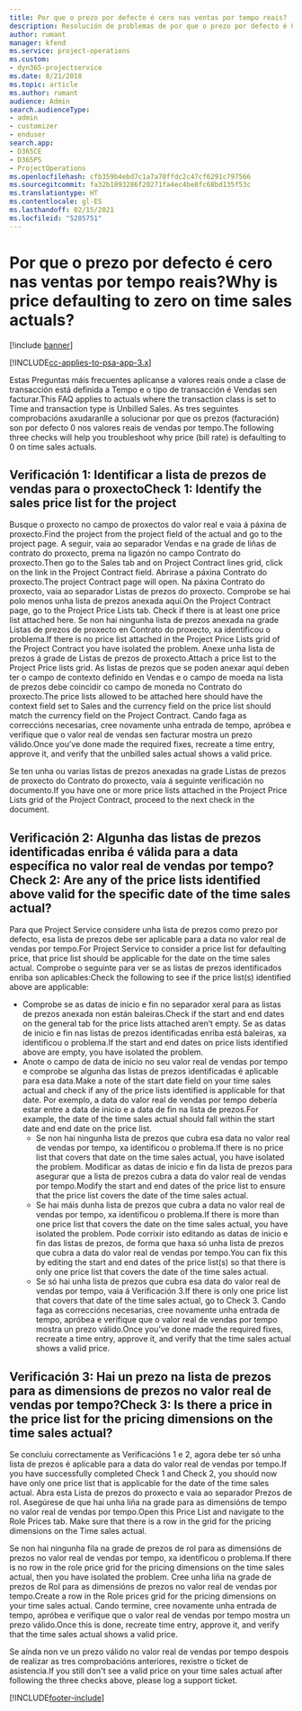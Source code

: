 ```yaml
---
title: Por que o prezo por defecto é cero nas ventas por tempo reais?
description: Resolución de problemas de por que o prezo por defecto é 0 nas vendas por tempo reais.
author: rumant
manager: kfend
ms.service: project-operations
ms.custom:
- dyn365-projectservice
ms.date: 8/21/2018
ms.topic: article
ms.author: rumant
audience: Admin
search.audienceType:
- admin
- customizer
- enduser
search.app:
- D365CE
- D365PS
- ProjectOperations
ms.openlocfilehash: cfb359b4ebd7c1a7a70ffdc2c47cf6291c797566
ms.sourcegitcommit: fa32b1893286f20271fa4ec4be8fc68bd135f53c
ms.translationtype: HT
ms.contentlocale: gl-ES
ms.lasthandoff: 02/15/2021
ms.locfileid: "5285751"
---
```

# <a name="why-is-price-defaulting-to-zero-on-time-sales-actuals"></a><span data-ttu-id="d2961-103">Por que o prezo por defecto é cero nas ventas por tempo reais?</span><span class="sxs-lookup"><span data-stu-id="d2961-103">Why is price defaulting to zero on time sales actuals?</span></span>

[!include [banner](../includes/psa-now-project-operations.md)]

[!INCLUDE[cc-applies-to-psa-app-3.x](../includes/cc-applies-to-psa-app-3x.md)]

<span data-ttu-id="d2961-104">Estas Preguntas máis frecuentes aplícanse a valores reais onde a clase de transacción está definida a Tempo e o tipo de transacción é Vendas sen facturar.</span><span class="sxs-lookup"><span data-stu-id="d2961-104">This FAQ applies to actuals where the transaction class is set to Time and transaction type is Unbilled Sales.</span></span> <span data-ttu-id="d2961-105">As tres seguintes comprobacións axudaranlle a solucionar por que os prezos (facturación) son por defecto 0 nos valores reais de vendas por tempo.</span><span class="sxs-lookup"><span data-stu-id="d2961-105">The following three checks will help you troubleshoot why price (bill rate) is defaulting to 0 on time sales actuals.</span></span>

## <a name="check-1-identify-the-sales-price-list-for-the-project"></a><span data-ttu-id="d2961-106">Verificación 1: Identificar a lista de prezos de vendas para o proxecto</span><span class="sxs-lookup"><span data-stu-id="d2961-106">Check 1: Identify the sales price list for the project</span></span>

<span data-ttu-id="d2961-107">Busque o proxecto no campo de proxectos do valor real e vaia á páxina de proxecto.</span><span class="sxs-lookup"><span data-stu-id="d2961-107">Find the project from the project field of the actual and go to the project page.</span></span> <span data-ttu-id="d2961-108">A seguir, vaia ao separador Vendas e na grade de liñas de contrato do proxecto, prema na ligazón no campo Contrato do proxecto.</span><span class="sxs-lookup"><span data-stu-id="d2961-108">Then go to the Sales tab and on Project Contract lines grid, click on the link in the Project Contract field.</span></span> <span data-ttu-id="d2961-109">Abrirase a páxina Contrato do proxecto.</span><span class="sxs-lookup"><span data-stu-id="d2961-109">The project Contract page will open.</span></span> <span data-ttu-id="d2961-110">Na páxina Contrato do proxecto, vaia ao separador Listas de prezos do proxecto. Comprobe se hai polo menos unha lista de prezos anexada aquí.</span><span class="sxs-lookup"><span data-stu-id="d2961-110">On the Project Contract page, go to the Project Price Lists tab. Check if there is at least one price list attached here.</span></span> <span data-ttu-id="d2961-111">Se non hai ningunha lista de prezos anexada na grade Listas de prezos de proxecto en Contrato do proxecto, xa identificou o problema.</span><span class="sxs-lookup"><span data-stu-id="d2961-111">If there is no price list attached in the Project Price Lists grid of the Project Contract you have isolated the problem.</span></span> <span data-ttu-id="d2961-112">Anexe unha lista de prezos á grade de Listas de prezos de proxecto.</span><span class="sxs-lookup"><span data-stu-id="d2961-112">Attach a price list to the Project Price lists grid.</span></span> <span data-ttu-id="d2961-113">As listas de prezos que se poden anexar aquí deben ter o campo de contexto definido en Vendas e o campo de moeda na lista de prezos debe coincidir co campo de moneda no Contrato do proxecto.</span><span class="sxs-lookup"><span data-stu-id="d2961-113">The price lists allowed to be attached here should have the context field set to Sales and the currency field on the price list should match the currency field on the Project Contract.</span></span> <span data-ttu-id="d2961-114">Cando faga as correccións necesarias, cree novamente unha entrada de tempo, apróbea e verifique que o valor real de vendas sen facturar mostra un prezo válido.</span><span class="sxs-lookup"><span data-stu-id="d2961-114">Once you’ve done made the required fixes, recreate a time entry, approve it, and verify that the unbilled sales actual shows a valid price.</span></span> 

<span data-ttu-id="d2961-115">Se ten unha ou varias listas de prezos anexadas na grade Listas de prezos de proxecto do Contrato do proxecto, vaia á seguinte verificación no documento.</span><span class="sxs-lookup"><span data-stu-id="d2961-115">If you have one or more price lists attached in the Project Price Lists grid of the Project Contract, proceed to the next check in the document.</span></span>

## <a name="check-2-are-any-of-the-price-lists-identified-above-valid-for-the-specific-date-of-the-time-sales-actual"></a><span data-ttu-id="d2961-116">Verificación 2: Algunha das listas de prezos identificadas enriba é válida para a data específica no valor real de vendas por tempo?</span><span class="sxs-lookup"><span data-stu-id="d2961-116">Check 2: Are any of the price lists identified above valid for the specific date of the time sales actual?</span></span>

<span data-ttu-id="d2961-117">Para que Project Service considere unha lista de prezos como prezo por defecto, esa lista de prezos debe ser aplicable para a data no valor real de vendas por tempo.</span><span class="sxs-lookup"><span data-stu-id="d2961-117">For Project Service to consider a price list for defaulting price, that price list should be applicable for the date on the time sales actual.</span></span> <span data-ttu-id="d2961-118">Comprobe o seguinte para ver se as listas de prezos identificados enriba son aplicables:</span><span class="sxs-lookup"><span data-stu-id="d2961-118">Check the following to see if the price list(s) identified above are applicable:</span></span>
- <span data-ttu-id="d2961-119">Comprobe se as datas de inicio e fin no separador xeral para as listas de prezos anexada non están baleiras.</span><span class="sxs-lookup"><span data-stu-id="d2961-119">Check if the start and end dates on the general tab for the price lists attached aren’t empty.</span></span> <span data-ttu-id="d2961-120">Se as datas de inicio e fin nas listas de prezos identificadas enriba está baleiras, xa identificou o problema.</span><span class="sxs-lookup"><span data-stu-id="d2961-120">If the start and end dates on price lists identified above are empty, you have isolated the problem.</span></span> 
- <span data-ttu-id="d2961-121">Anote o campo de data de inicio no seu valor real de vendas por tempo e comprobe se algunha das listas de prezos identificadas é aplicable para esa data.</span><span class="sxs-lookup"><span data-stu-id="d2961-121">Make a note of the start date field on your time sales actual and check if any of the price lists identified is applicable for that date.</span></span> <span data-ttu-id="d2961-122">Por exemplo, a data do valor real de vendas por tempo debería estar entre a data de inicio e a data de fin na lista de prezos.</span><span class="sxs-lookup"><span data-stu-id="d2961-122">For example, the date of the time sales actual should fall within the start date and end date on the price list.</span></span> 
    - <span data-ttu-id="d2961-123">Se non hai ningunha lista de prezos que cubra esa data no valor real de vendas por tempo, xa identificou o problema.</span><span class="sxs-lookup"><span data-stu-id="d2961-123">If there is no price list that covers that date on the time sales actual, you have isolated the problem.</span></span> <span data-ttu-id="d2961-124">Modificar as datas de inicio e fin da lista de prezos para asegurar que a lista de prezos cubra a data do valor real de vendas por tempo.</span><span class="sxs-lookup"><span data-stu-id="d2961-124">Modify the start and end dates of the price list to ensure that the price list covers the date of the time sales actual.</span></span> 
    - <span data-ttu-id="d2961-125">Se hai máis dunha lista de prezos que cubra a data no valor real de vendas por tempo, xa identificou o problema.</span><span class="sxs-lookup"><span data-stu-id="d2961-125">If there is more than one price list that covers the date on the time sales actual, you have isolated the problem.</span></span> <span data-ttu-id="d2961-126">Pode corrixir isto editando as datas de inicio e fin das listas de prezos, de forma que haxa só unha lista de prezos que cubra a data do valor real de vendas por tempo.</span><span class="sxs-lookup"><span data-stu-id="d2961-126">You can fix this by editing the start and end dates of the price list(s) so that there is only one price list that covers the date of the time sales actual.</span></span> 
    - <span data-ttu-id="d2961-127">Se só hai unha lista de prezos que cubra esa data do valor real de vendas por tempo, vaia á Verificación 3.</span><span class="sxs-lookup"><span data-stu-id="d2961-127">If there is only one price list that covers that date of the time sales actual, go to Check 3.</span></span>
<span data-ttu-id="d2961-128">Cando faga as correccións necesarias, cree novamente unha entrada de tempo, apróbea e verifique que o valor real de vendas por tempo mostra un prezo válido.</span><span class="sxs-lookup"><span data-stu-id="d2961-128">Once you’ve done made the required fixes, recreate a time entry, approve it, and verify that the time sales actual shows a valid price.</span></span>

## <a name="check-3-is-there-a-price-in-the-price-list-for-the-pricing-dimensions-on-the-time-sales-actual"></a><span data-ttu-id="d2961-129">Verificación 3: Hai un prezo na lista de prezos para as dimensions de prezos no valor real de vendas por tempo?</span><span class="sxs-lookup"><span data-stu-id="d2961-129">Check 3: Is there a price in the price list for the pricing dimensions on the time sales actual?</span></span>

<span data-ttu-id="d2961-130">Se concluíu correctamente as Verificacións 1 e 2, agora debe ter só unha lista de prezos é aplicable para a data do valor real de vendas por tempo.</span><span class="sxs-lookup"><span data-stu-id="d2961-130">If you have successfully completed Check 1 and Check 2, you should now have only one price list that is applicable for the date of the time sales actual.</span></span> <span data-ttu-id="d2961-131">Abra esta Lista de prezos do proxecto e vaia ao separador Prezos de rol. Asegúrese de que hai unha liña na grade para as dimensións de tempo no valor real de vendas por tempo.</span><span class="sxs-lookup"><span data-stu-id="d2961-131">Open this Price List and navigate to the Role Prices tab. Make sure that there is a row in the grid for the pricing dimensions on the Time sales actual.</span></span>

<span data-ttu-id="d2961-132">Se non hai ningunha fila na grade de prezos de rol para as dimensións de prezos no valor real de vendas por tempo, xa identificou o problema.</span><span class="sxs-lookup"><span data-stu-id="d2961-132">If there is no row in the role price grid for the pricing dimensions on the time sales actual, then you have isolated the problem.</span></span> <span data-ttu-id="d2961-133">Cree unha liña na grade de prezos de Rol para as dimensións de prezos no valor real de vendas por tempo.</span><span class="sxs-lookup"><span data-stu-id="d2961-133">Create a row in the Role prices grid for the pricing dimensions on your time sales actual.</span></span> <span data-ttu-id="d2961-134">Cando termine, cree novamente unha entrada de tempo, apróbea e verifique que o valor real de vendas por tempo mostra un prezo válido.</span><span class="sxs-lookup"><span data-stu-id="d2961-134">Once this is done, recreate time entry, approve it, and verify that the time sales actual shows a valid price.</span></span>

<span data-ttu-id="d2961-135">Se aínda non ve un prezo válido no valor real de vendas por tempo despois de realizar as tres comprobacións anteriores, rexistre o tícket de asistencia.</span><span class="sxs-lookup"><span data-stu-id="d2961-135">If you still don't see a valid price on your time sales actual after following the three checks above, please log a support ticket.</span></span> 



[!INCLUDE[footer-include](../includes/footer-banner.md)]